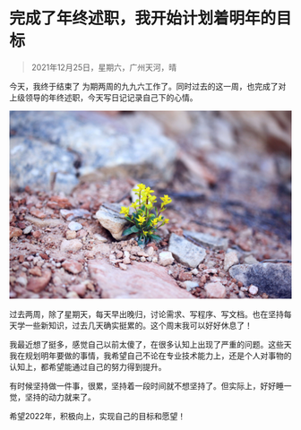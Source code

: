 # 完成了年终述职，我开始计划着明年的目标

> 2021年12月25日，星期六，广州天河，晴

今天，我终于结束了 为期两周的九九六工作了。同时过去的这一周，也完成了对上级领导的年终述职，今天写日记记录自己下的心情。

![211225-01.jpg](../img/54-01.jpg)

过去两周，除了星期天，每天早出晚归，讨论需求、写程序、写文档。也在坚持每天学一些新知识，过去几天确实挺累的。这个周末我可以好好休息了！

我最近想了挺多，感觉自己以前太傻了，在很多认知上出现了严重的问题。这些天我在规划明年要做的事情，我希望自己不论在专业技术能力上，还是个人对事物的认知上，都希望能通过自己的努力得到提升。

有时候坚持做一件事，很累，坚持着一段时间就不想坚持了。但实际上，好好睡一觉，坚持的动力就来了。

希望2022年，积极向上，实现自己的目标和愿望！
